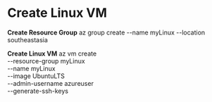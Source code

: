 # Create Linux VM

__Create Resource Group__
az group create --name myLinux --location southeastasia

__Create Linux VM__
 az vm create \
    --resource-group myLinux \
    --name myLinux \
    --image UbuntuLTS \
    --admin-username azureuser \
    --generate-ssh-keys

